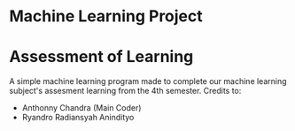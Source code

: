 # Machine Learning Project
# Assessment of Learning
A simple machine learning program made to complete our machine learning subject's assesment learning from the 4th semester.
Credits to:
- Anthonny Chandra (Main Coder)
- Ryandro Radiansyah Anindityo
